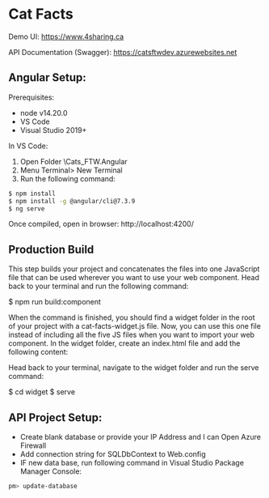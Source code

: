 # Cat Facts

Demo UI: https://www.4sharing.ca

API Documentation (Swagger): https://catsftwdev.azurewebsites.net

## Angular Setup:

Prerequisites:
 - node v14.20.0
 - VS Code
 - Visual Studio 2019+

In VS Code:
1. Open Folder <Your Project folder>\Cats_FTW.Angular
2. Menu Terminal> New Terminal
3. Run the following command:
```sh
$ npm install
$ npm install -g @angular/cli@7.3.9
$ ng serve
```

Once compiled, open in browser: http://localhost:4200/
 
 ## Production Build

This step builds your project and concatenates the files into one JavaScript file that can be used wherever you want to use your web component. Head back to your terminal and run the following command:

$ npm run build:component

When the command is finished, you should find a widget folder in the root of your project with a cat-facts-widget.js file. Now, you can use this one file instead of including all the five JS files when you want to import your web component. In the widget folder, create an index.html file and add the following content:

Head back to your terminal, navigate to the widget folder and run the serve command:

$ cd widget
$ serve


## API Project Setup:
- Create blank database or provide your IP Address and I can Open Azure Firewall
- Add connection string for SQLDbContext to Web.config
- IF new data base, run following command in Visual Studio Package Manager Console:
```sh
pm> update-database
```



